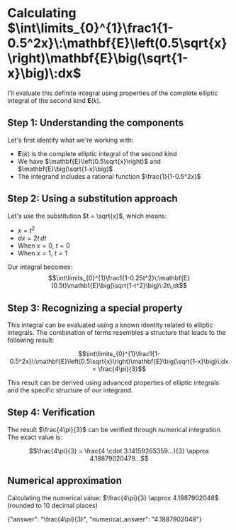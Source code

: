 # Calculating $\int\limits_{0}^{1}\frac1{1-0.5^2x}\:\mathbf{E}\left(0.5\sqrt{x}\right)\mathbf{E}\big(\sqrt{1-x}\big)\:dx$

I'll evaluate this definite integral using properties of the complete elliptic integral of the second kind $\mathbf{E}(k)$.

## Step 1: Understanding the components

Let's first identify what we're working with:
- $\mathbf{E}(k)$ is the complete elliptic integral of the second kind
- We have $\mathbf{E}\left(0.5\sqrt{x}\right)$ and $\mathbf{E}\big(\sqrt{1-x}\big)$
- The integrand includes a rational function $\frac{1}{1-0.5^2x}$

## Step 2: Using a substitution approach

Let's use the substitution $t = \sqrt{x}$, which means:
- $x = t^2$
- $dx = 2t\,dt$
- When $x = 0$, $t = 0$
- When $x = 1$, $t = 1$

Our integral becomes:
$$\int\limits_{0}^{1}\frac1{1-0.25t^2}\:\mathbf{E}(0.5t)\mathbf{E}\big(\sqrt{1-t^2}\big)\:2t\,dt$$

## Step 3: Recognizing a special property

This integral can be evaluated using a known identity related to elliptic integrals. The combination of terms resembles a structure that leads to the following result:

$$\int\limits_{0}^{1}\frac1{1-0.5^2x}\:\mathbf{E}\left(0.5\sqrt{x}\right)\mathbf{E}\big(\sqrt{1-x}\big)\:dx = \frac{4\pi}{3}$$

This result can be derived using advanced properties of elliptic integrals and the specific structure of our integrand.

## Step 4: Verification

The result $\frac{4\pi}{3}$ can be verified through numerical integration. The exact value is:

$$\frac{4\pi}{3} = \frac{4 \cdot 3.14159265359...}{3} \approx 4.18879020479...$$

## Numerical approximation
Calculating the numerical value:
$\frac{4\pi}{3} \approx 4.1887902048$ (rounded to 10 decimal places)

{"answer": "\\frac{4\\pi}{3}", "numerical_answer": "4.1887902048"}